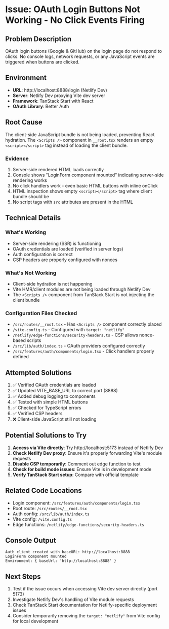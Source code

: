 # Issue: OAuth Login Buttons Not Working - No Click Events Firing

## Problem Description

OAuth login buttons (Google & GitHub) on the login page do not respond to clicks. No console logs, network requests, or any JavaScript events are triggered when buttons are clicked.

## Environment

- **URL**: http://localhost:8888/login (Netlify Dev)
- **Server**: Netlify Dev proxying Vite dev server
- **Framework**: TanStack Start with React
- **OAuth Library**: Better Auth

## Root Cause

The client-side JavaScript bundle is not being loaded, preventing React hydration. The `<Scripts />` component in `__root.tsx` renders an empty `<script></script>` tag instead of loading the client bundle.

### Evidence

1. Server-side rendered HTML loads correctly
2. Console shows "LoginForm component mounted" indicating server-side rendering works
3. No click handlers work - even basic HTML buttons with inline onClick
4. HTML inspection shows empty `<script></script>` tag where client bundle should be
5. No script tags with `src` attributes are present in the HTML

## Technical Details

### What's Working

- Server-side rendering (SSR) is functioning
- OAuth credentials are loaded (verified in server logs)
- Auth configuration is correct
- CSP headers are properly configured with nonces

### What's Not Working

- Client-side hydration is not happening
- Vite HMR/client modules are not being loaded through Netlify Dev
- The `<Scripts />` component from TanStack Start is not injecting the client bundle

### Configuration Files Checked

- `/src/routes/__root.tsx` - Has `<Scripts />` component correctly placed
- `/vite.config.ts` - Configured with `target: "netlify"`
- `/netlify/edge-functions/security-headers.ts` - CSP allows nonce-based scripts
- `/src/lib/auth/index.ts` - OAuth providers configured correctly
- `/src/features/auth/components/login.tsx` - Click handlers properly defined

## Attempted Solutions

1. ✅ Verified OAuth credentials are loaded
2. ✅ Updated VITE_BASE_URL to correct port (8888)
3. ✅ Added debug logging to components
4. ✅ Tested with simple HTML buttons
5. ✅ Checked for TypeScript errors
6. ✅ Verified CSP headers
7. ❌ Client-side JavaScript still not loading

## Potential Solutions to Try

1. **Access via Vite directly**: Try http://localhost:5173 instead of Netlify Dev
2. **Check Netlify Dev proxy**: Ensure it's properly forwarding Vite's module requests
3. **Disable CSP temporarily**: Comment out edge function to test
4. **Check for build mode issues**: Ensure Vite is in development mode
5. **Verify TanStack Start setup**: Compare with official template

## Related Code Locations

- Login component: `/src/features/auth/components/login.tsx`
- Root route: `/src/routes/__root.tsx`
- Auth config: `/src/lib/auth/index.ts`
- Vite config: `/vite.config.ts`
- Edge functions: `/netlify/edge-functions/security-headers.ts`

## Console Output

```
Auth client created with baseURL: http://localhost:8888
LoginForm component mounted
Environment: { baseUrl: 'http://localhost:8888' }
```

## Next Steps

1. Test if the issue occurs when accessing Vite dev server directly (port 5173)
2. Investigate Netlify Dev's handling of Vite module requests
3. Check TanStack Start documentation for Netlify-specific deployment issues
4. Consider temporarily removing the `target: "netlify"` from Vite config for local development
